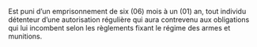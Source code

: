 Est puni d’un emprisonnement de six (06) mois à un (01) an, tout individu détenteur d’une autorisation régulière qui aura contrevenu aux obligations qui lui incombent selon les règlements fixant le régime des armes et munitions.